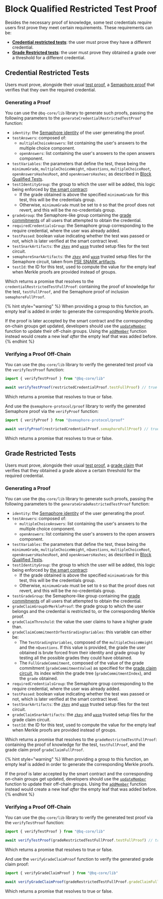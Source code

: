# Block Qualified Restricted Test Proof

Besides the necessary proof of knowledge, some test credentials require users first prove they meet certain requirements. These requirements can be:
- [**Credential restricted tests**](#credential-restricted-tests): the user must prove they have a different credential.
- [**Grade Restricted tests**](#grade-restricted-tests): the user must prove they obtained a grade over a threshold for a different credential.

## Credential Restricted Tests
Users must prove, alongside their usual [test proof](./bq-test-proof.md), a [Semaphore proof](https://semaphore.appliedzkp.org/docs/guides/proofs) that verifies that they own the required credential.

### Generating a Proof
You can use the `@bq-core/lib` library to generate such proofs, passing the following parameters to the `generateCredentialRestrictedTestProof` function: 
- `identity`: the [Semaphore identity](https://semaphore.appliedzkp.org/docs/guides/identities) of the user generating the proof.
- `testAnswers`: composed of:
    - `multipleChoiceAnswers`: list containing the user's answers to the multiple choice component.
    - `openAnswers`: list containing the user's answers to the open answers component.
- `testVariables`: the parameters that define the test, these being the `minimumGrade`, `multipleChoiceWeight`, `nQuestions`, `multipleChoiceRoot`, `openAnswersHashesRoot`, and `openAnswersHashes`; as described in [Block Qualified Tests](../../technical-reference/block-qualified-tests.md).
- `testIdentityGroup`: the group to which the user will be added, this logic being enforced by [the smart contract](../../technical-reference/contracts.md#solving-a-test):
    - If the grade obtained is above the specified `minimumGrade` for this test, this will be the credentials group.
    - Otherwise, `minimumGrade` must be set to `0` so that the proof does not revert, and this will be the no-credentials group.
- `gradeGroup`: the Semaphore-like group containing the [grade commitments](../../technical-reference/circuits.md#grade-tree-inclusion) of all users that attempted to obtain the credential.
- `requiredCredentialsGroup`: the Semaphore group corresponding to the require credential, where the user was already added.
- `testPassed`: boolean value indicating whether the test was passed or not, which is later verified at the smart contract level.
- `testSnarkArtifacts`: the [`zkey`](../../../packages/lib/snark-artifacts/test.zkey) and [`wasm`](../../../packages/lib/snark-artifacts/test.wasm) trusted setup files for the test circuit.
- `semaphoreSnarkArtifacts`: the [`zkey`](../../../packages/lib/snark-artifacts/semaphore.zkey) and [`wasm`](../../../packages/lib/snark-artifacts/semaphore.wasm) trusted setup files for the Semaphore circuit, taken from [PSE SNARK artifacts](https://www.trusted-setup-pse.org/).
- `testId`: the ID for this test, used to compute the value for the empty leaf when Merkle proofs are provided instead of groups.

Which returns a promise that resolves to the `credentialRestrictedTestFullProof`: containing the proof of knowledge for the test, `testFullProof`, and the Semaphore proof of inclusion `semaphoreFullProof`.

{% hint style="warning" %}
When providing a group to this function, an empty leaf is added in order to generate the corresponding Merkle proofs. 

If the proof is later accepted by the smart contract and the corresponding on-chain groups get updated, developers should use the [`updateMember`](https://github.com/semaphore-protocol/semaphore/blob/main/packages/group/src/group.ts#L86) function to update their off-chain groups. Using the [`addMember`](https://github.com/semaphore-protocol/semaphore/blob/main/packages/group/src/group.ts#L67) function instead would create a new leaf _after_ the empty leaf that was added before.
{% endhint %}

### Verifying a Proof Off-Chain

You can use the `@bq-core/lib` library to verify the generated test proof via the `verifyTestProof` function: 

```js
import { verifyTestProof } from "@bq-core/lib"

await verifyTestProof(restrictedCredentialProof.testFullProof) // true or false.
```

Which returns a promise that resolves to true or false.

And use the `@semaphore-protocol/proof` library to verify the generated Semaphore proof via the `verifyProof` function:

```js
import { verifyProof } from "@semaphore-protocol/proof"

await verifyProof(restrictedCredentialProof.semaphoreFullProof) // true or false.
```

Which returns a promise that resolves to true or false.

## Grade Restricted Tests
Users must prove, alongside their usual [test proof](./bq-test-proof.md), a [grade claim](./grade-claim-proof.md) that verifies that they obtained a grade above a certain threshold for the required credential.

### Generating a Proof
You can use the `@bq-core/lib` library to generate such proofs, passing the following parameters to the `generateGradeRestrictedTestProof` function: 
- `identity`: the [Semaphore identity](https://semaphore.appliedzkp.org/docs/guides/identities) of the user generating the proof.
- `testAnswers`: composed of:
    - `multipleChoiceAnswers`: list containing the user's answers to the multiple choice component.
    - `openAnswers`: list containing the user's answers to the open answers component.
- `testVariables`: the parameters that define the test, these being the `minimumGrade`, `multipleChoiceWeight`, `nQuestions`, `multipleChoiceRoot`, `openAnswersHashesRoot`, and `openAnswersHashes`; as described in [Block Qualified Tests](../../technical-reference/block-qualified-tests.md).
- `testIdentityGroup`: the group to which the user will be added, this logic being enforced by [the smart contract](../../technical-reference/contracts.md#solving-a-test):
    - If the grade obtained is above the specified `minimumGrade` for this test, this will be the credentials group.
    - Otherwise, `minimumGrade` must be set to `0` so that the proof does not revert, and this will be the no-credentials group.
- `testGradeGroup`: the Semaphore-like group containing the [grade commitments](../../technical-reference/circuits.md#grade-tree-inclusion) of all users that attempted to obtain the credential.
- `gradeClaimGroupOrMerkleProof`: the grade group to which the user belongs and the credential is restricted to, or the corresponding Merkle proof.
- `gradeClaimThreshold`: the value the user claims to have a higher grade than.
- `gradeClaimCommitmentOrTestGradingVariables`: this variable can either be:
    - The `TestGradingVariables`, composed of the `multipleChoiceWeight` and the `nQuestions`. If this value is provided, the grade the user obtained is brute forced from their identity and grade group by testing all the possible grades they could have obtained.
    - The `FullGradeCommitment`, composed of the value of the grade commitment (`gradeCommitmentValue`) as specified for the [grade claim circuit](../../technical-reference/circuits.md#the-grade-claim-circuit), its index within the grade tree (`gradeCommitmentIndex`), and the `grade` obtained.
- `requiredCredentialsGroup`: the Semaphore group corresponding to the require credential, where the user was already added.
- `testPassed`: boolean value indicating whether the test was passed or not, which is later verified at the smart contract level.
- `testSnarkArtifacts`: the [`zkey`](../../../packages/lib/snark-artifacts/test.zkey) and [`wasm`](../../../packages/lib/snark-artifacts/test.wasm) trusted setup files for the test circuit.
- `gradeClaimSnarkArtifacts`: the [`zkey`](../../../packages/lib/snark-artifacts/gradeClaim.zkey) and [`wasm`](../../../packages/lib/snark-artifacts/gradeClaim.wasm) trusted setup files for the grade claim circuit.
- `testId`: the ID for this test, used to compute the value for the empty leaf when Merkle proofs are provided instead of groups.

Which returns a promise that resolves to the `gradeRestrictedTestFullProof`: containing the proof of knowledge for the test, `testFullProof`, and the grade claim proof `gradeClaimFullProof`.

{% hint style="warning" %}
When providing a group to this function, an empty leaf is added in order to generate the corresponding Merkle proofs. 

If the proof is later accepted by the smart contract and the corresponding on-chain groups get updated, developers should use the [`updateMember`](https://github.com/semaphore-protocol/semaphore/blob/main/packages/group/src/group.ts#L86) function to update their off-chain groups. Using the [`addMember`](https://github.com/semaphore-protocol/semaphore/blob/main/packages/group/src/group.ts#L67) function instead would create a new leaf _after_ the empty leaf that was added before.
{% endhint %}

### Verifying a Proof Off-Chain

You can use the `@bq-core/lib` library to verify the generated test proof via the `verifyTestProof` function: 

```js
import { verifyTestProof } from "@bq-core/lib"

await verifyTestProof(gradeRestrictedTestFullProof.testFullProof) // true or false.
```

Which returns a promise that resolves to true or false.

And use the `verifyGradeClaimProof` function to verify the generated grade claim proof: 

```js
import { verifyGradeClaimProof } from "@bq-core/lib"

await verifyGradeClaimProof(gradeRestrictedTestFullProof.gradeClaimFullProof) // true or false.
```

Which returns a promise that resolves to true or false.
